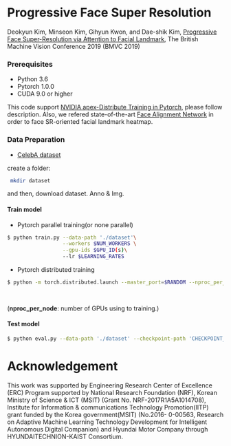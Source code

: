 # Progressive Face Super Resolution
Deokyun Kim, Minseon Kim, Gihyun Kwon, and Dae-shik Kim, [Progressive Face Super-Resolution via Attention to Facial Landmark](https://arxiv.org/abs/1908.08239), The British Machine Vision Conference 2019 (BMVC 2019)


### Prerequisites
* Python 3.6
* Pytorch 1.0.0
* CUDA 9.0 or higher

This code support [NVIDIA apex-Distribute Training in Pytorch](https://github.com/NVIDIA/apex), please follow description. 
Also, we refered state-of-the-art [Face Alignment Network](https://github.com/1adrianb/face-alignment) in order to face SR-oriented facial landmark heatmap.

### Data Preparation

* [CelebA dataset](http://mmlab.ie.cuhk.edu.hk/projects/CelebA.html)

create a folder:

```bash
 mkdir dataset

```
and then, download dataset. Anno & Img.


#### Train model

* Pytorch parallel training(or none parallel) 
```bash
$ python train.py --data-path './dataset'\
                  --workers $NUM_WORKERS \
                  --gpu-ids $GPU_ID(s)\
                  --lr $LEARNING_RATES

```

* Pytorch distributed training
```bash
$ python -m torch.distributed.launch --master_port=$RANDOM --nproc_per_node=4 train.py --distributed \
                                                                                       --data-path './dataset'\
                                                                                       --lr $LEARNING_RATES
```
(<b>nproc_per_node</b>: number of GPUs using to training.)

#### Test model
```bash
$ python eval.py --data-path './dataset' --checkpoint-path 'CHECKPOINT_PATH/****.ckpt'
```

# Acknowledgement

This work was supported by Engineering Research Center of Excellence (ERC) Program supported by National Research Foundation (NRF), Korean Ministry of Science & ICT (MSIT) (Grant No. NRF-2017R1A5A1014708), Institute for Information & communications Technology Promotion(IITP) grant funded by the Korea government(MSIT) (No.2016- 0-00563, Research on Adaptive Machine Learning Technology Development for Intelligent Autonomous Digital Companion) and Hyundai Motor Company through HYUNDAITECHNION-KAIST Consortium.
